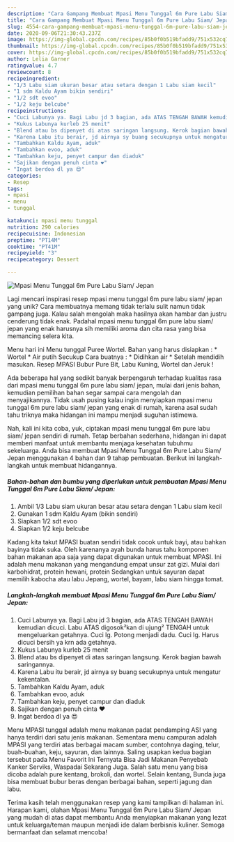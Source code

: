 ```yaml
---
description: "Cara Gampang Membuat Mpasi Menu Tunggal 6m Pure Labu Siam/ Jepan Anti Gagal"
title: "Cara Gampang Membuat Mpasi Menu Tunggal 6m Pure Labu Siam/ Jepan Anti Gagal"
slug: 4554-cara-gampang-membuat-mpasi-menu-tunggal-6m-pure-labu-siam-jepan-anti-gagal
date: 2020-09-06T21:30:43.237Z
image: https://img-global.cpcdn.com/recipes/85b0f0b519bfadd9/751x532cq70/mpasi-menu-tunggal-6m-pure-labu-siam-jepan-foto-resep-utama.jpg
thumbnail: https://img-global.cpcdn.com/recipes/85b0f0b519bfadd9/751x532cq70/mpasi-menu-tunggal-6m-pure-labu-siam-jepan-foto-resep-utama.jpg
cover: https://img-global.cpcdn.com/recipes/85b0f0b519bfadd9/751x532cq70/mpasi-menu-tunggal-6m-pure-labu-siam-jepan-foto-resep-utama.jpg
author: Lelia Garner
ratingvalue: 4.7
reviewcount: 8
recipeingredient:
- "1/3 Labu siam ukuran besar atau setara dengan 1 Labu siam kecil"
- "1 sdm Kaldu Ayam bikin sendiri"
- "1/2 sdt evoo"
- "1/2 keju belcube"
recipeinstructions:
- "Cuci Labunya ya. Bagi Labu jd 3 bagian, ada ATAS TENGAH BAWAH kemudian dicuci. Labu ATAS digosok²kan di ujung² TENGAH untuk mengeluarkan getahnya. Cuci lg. Potong menjadi dadu. Cuci lg. Harus dicuci bersih ya krn ada getahnya."
- "Kukus Labunya kurleb 25 menit"
- "Blend atau bs dipenyet di atas saringan langsung. Kerok bagian bawah saringannya."
- "Karena Labu itu berair, jd airnya sy buang secukupnya untuk mengatur kekentalan."
- "Tambahkan Kaldu Ayam, aduk"
- "Tambahkan evoo, aduk"
- "Tambahkan keju, penyet campur dan diaduk"
- "Sajikan dengan penuh cinta ❤️"
- "Ingat berdoa dl ya 😍"
categories:
- Resep
tags:
- mpasi
- menu
- tunggal

katakunci: mpasi menu tunggal 
nutrition: 290 calories
recipecuisine: Indonesian
preptime: "PT14M"
cooktime: "PT41M"
recipeyield: "3"
recipecategory: Dessert

---
```



![Mpasi Menu Tunggal 6m Pure Labu Siam/ Jepan](https://img-global.cpcdn.com/recipes/85b0f0b519bfadd9/751x532cq70/mpasi-menu-tunggal-6m-pure-labu-siam-jepan-foto-resep-utama.jpg)

Lagi mencari inspirasi resep mpasi menu tunggal 6m pure labu siam/ jepan yang unik? Cara membuatnya memang tidak terlalu sulit namun tidak gampang juga. Kalau salah mengolah maka hasilnya akan hambar dan justru cenderung tidak enak. Padahal mpasi menu tunggal 6m pure labu siam/ jepan yang enak harusnya sih memiliki aroma dan cita rasa yang bisa memancing selera kita.

Menu hari ini Menu tunggal Puree Wortel. Bahan yang harus disiapkan : * Wortel * Air putih Secukup Cara buatnya : * Didihkan air * Setelah mendidih masukan. Resep MPASI Bubur Pure Bit, Labu Kuning, Wortel dan Jeruk !

Ada beberapa hal yang sedikit banyak berpengaruh terhadap kualitas rasa dari mpasi menu tunggal 6m pure labu siam/ jepan, mulai dari jenis bahan, kemudian pemilihan bahan segar sampai cara mengolah dan menyajikannya. Tidak usah pusing kalau ingin menyiapkan mpasi menu tunggal 6m pure labu siam/ jepan yang enak di rumah, karena asal sudah tahu triknya maka hidangan ini mampu menjadi suguhan istimewa.


Nah, kali ini kita coba, yuk, ciptakan mpasi menu tunggal 6m pure labu siam/ jepan sendiri di rumah. Tetap berbahan sederhana, hidangan ini dapat memberi manfaat untuk membantu menjaga kesehatan tubuhmu sekeluarga. Anda bisa membuat Mpasi Menu Tunggal 6m Pure Labu Siam/ Jepan menggunakan 4 bahan dan 9 tahap pembuatan. Berikut ini langkah-langkah untuk membuat hidangannya.

<!--inarticleads1-->

##### Bahan-bahan dan bumbu yang diperlukan untuk pembuatan Mpasi Menu Tunggal 6m Pure Labu Siam/ Jepan:

1. Ambil 1/3 Labu siam ukuran besar atau setara dengan 1 Labu siam kecil
1. Gunakan 1 sdm Kaldu Ayam (bikin sendiri)
1. Siapkan 1/2 sdt evoo
1. Siapkan 1/2 keju belcube


Kadang kita takut MPASI buatan sendiri tidak cocok untuk bayi, atau bahkan bayinya tidak suka. Oleh karenanya ayah bunda harus tahu komponen bahan makanan apa saja yang dapat digunakan untuk membuat MPASI. Ini adalah menu makanan yang mengandung empat unsur zat gizi. Mulai dari karbohidrat, protein hewani, protein Sedangkan untuk sayuran dapat memilih kabocha atau labu Jepang, wortel, bayam, labu siam hingga tomat. 

<!--inarticleads2-->

##### Langkah-langkah membuat Mpasi Menu Tunggal 6m Pure Labu Siam/ Jepan:

1. Cuci Labunya ya. Bagi Labu jd 3 bagian, ada ATAS TENGAH BAWAH kemudian dicuci. Labu ATAS digosok²kan di ujung² TENGAH untuk mengeluarkan getahnya. Cuci lg. Potong menjadi dadu. Cuci lg. Harus dicuci bersih ya krn ada getahnya.
1. Kukus Labunya kurleb 25 menit
1. Blend atau bs dipenyet di atas saringan langsung. Kerok bagian bawah saringannya.
1. Karena Labu itu berair, jd airnya sy buang secukupnya untuk mengatur kekentalan.
1. Tambahkan Kaldu Ayam, aduk
1. Tambahkan evoo, aduk
1. Tambahkan keju, penyet campur dan diaduk
1. Sajikan dengan penuh cinta ❤️
1. Ingat berdoa dl ya 😍


Menu MPASI tunggal adalah menu makanan padat pendamping ASI yang hanya terdiri dari satu jenis makanan. Sementara menu campuran adalah MPASI yang terdiri atas berbagai macam sumber, contohnya daging, telur, buah-buahan, keju, sayuran, dan lainnya. Saling usapkan kedua bagian tersebut pada Menu Favorit Ini Ternyata Bisa Jadi Makanan Penyebab Kanker Serviks, Waspadai Sekarang Juga. Salah satu menu yang bisa dicoba adalah pure kentang, brokoli, dan wortel. Selain kentang, Bunda juga bisa membuat bubur beras dengan berbagai bahan, seperti jagung dan labu. 

Terima kasih telah menggunakan resep yang kami tampilkan di halaman ini. Harapan kami, olahan Mpasi Menu Tunggal 6m Pure Labu Siam/ Jepan yang mudah di atas dapat membantu Anda menyiapkan makanan yang lezat untuk keluarga/teman maupun menjadi ide dalam berbisnis kuliner. Semoga bermanfaat dan selamat mencoba!
